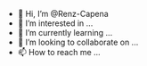 - 👋 Hi, I’m @Renz-Capena
- 👀 I’m interested in ...
- 🌱 I’m currently learning ...
- 💞️ I’m looking to collaborate on ...
- 📫 How to reach me ...

<!---
Renz-Capena/Renz-Capena is a ✨ special ✨ repository because its `README.md` (this file) appears on your GitHub profile.
You can click the Preview link to take a look at your changes.
--->
